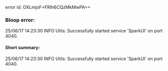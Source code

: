 error id: OXLmjoF+FRIh6CQzMkMwPA==
### Bloop error:

25/06/17 14:23:30 INFO Utils: Successfully started service 'SparkUI' on port 4040.
#### Short summary: 

25/06/17 14:23:30 INFO Utils: Successfully started service 'SparkUI' on port 4040.